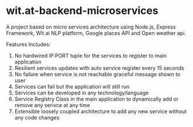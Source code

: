 # wit.at-backend-microservices

A project based on micro services architecture using Node.js, Express Framework, Wit.ai NLP platform, Google places API
and Open weather api.

Features Includes:
1. No hardwired IP:PORT tuple for the services to register to main application 
2. Resilient services updates with auto service register every 15 seconds 
3. No failure when service is not reachable graceful message shown to user 
4. Services can fail but the application will still run 
5. Services can be developed in any technology/language 
6. Service Registry Class in the main application to dynamically add or remove any serivce at any time 
7. Extensible loosely coupled architecture to add any new service without any code changes 
